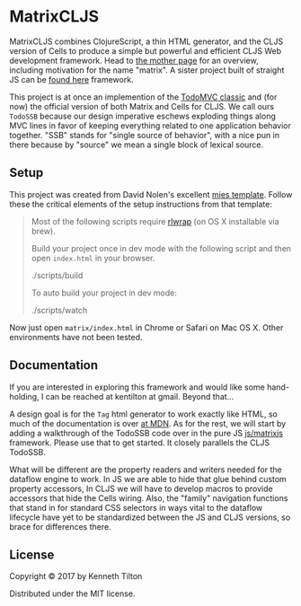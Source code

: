# MatrixCLJS

MatrixCLJS combines ClojureScript, a thin HTML generator, and the CLJS version of Cells to produce a simple but powerful and efficient CLJS Web development framework. Head to [the mother page](https://github.com/kennytilton/MatrixJS) for an overview, including motivation for the name "matrix". A sister project built of straight JS can be [found here](https://github.com/kennytilton/MatrixJS/tree/master/js/matrixjs) framework. 

This project is at once an implemention of the [TodoMVC classic](https://github.com/tastejs/todomvc-app-template) and (for now) the official version of both Matrix and Cells for CLJS. We call ours `TodoSSB` because our design imperative eschews exploding things along MVC lines in favor of keeping everything related to one application behavior together. "SSB" stands for "single source of behavior", with a nice pun in there because by "source" we mean a single block of lexical source.

## Setup 

This project was created from David Nolen's excellent [mies template](https://github.com/swannodette/mies). Follow these the critical elements of the setup instructions from that template:

> Most of the following scripts require [rlwrap](http://utopia.knoware.nl/~hlub/uck/rlwrap/) (on OS X installable via brew).
>
> Build your project once in dev mode with the following script and then open `index.html` in your browser.
>
>    ./scripts/build
>
> To auto build your project in dev mode:
>
>    ./scripts/watch

Now just open `matrix/index.html` in Chrome or Safari on Mac OS X. Other environments have not been tested.

## Documentation
If you are interested in exploring this framework and would like some hand-holding, I can be reached at kentilton at gmail. Beyond that...

A design goal is for the `Tag` html generator to work exactly like HTML, so much of the documentation is over [at MDN](https://developer.mozilla.org/en-US/docs/Web/HTML/Element). As for the rest, we will start by adding a walkthrough of the TodoSSB code over in the pure JS [js/matrixjs](https://github.com/kennytilton/MatrixJS/tree/master/js/matrixjs) framework. Please use that to get started. It closely parallels the CLJS TodoSSB. 

What will be different are the property readers and writers needed for the dataflow engine to work. In JS we are able to hide that glue behind custom property accessors, In CLJS we will have to develop macros to provide accessors that hide the Cells wiring. Also, the "family" navigation functions that stand in for standard CSS selectors in ways vital to the dataflow lifecycle have yet to be standardized between the JS and CLJS versions, so brace for differences there.

## License

Copyright © 2017 by Kenneth Tilton

Distributed under the MIT license.
